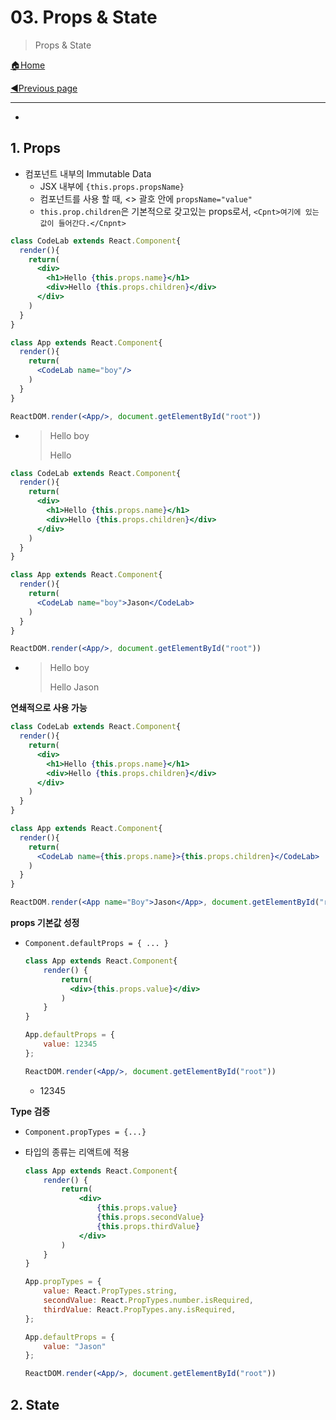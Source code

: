 # 03. Props & State

>Props & State

[🏠Home](https://github.com/batboy118/Study_Note)

[◀Previous page ](./README.md)

---

<!-- TOC -->

- 

<!-- /TOC -->

## 1. Props

- 컴포넌트 내부의 Immutable Data
  - JSX 내부에 `{this.props.propsName}`
  - 컴포넌트를 사용 할 때, <> 괄호 안에 `propsName="value"`
  - `this.prop.children`은 기본적으로 갖고있는 props로서, `<Cpnt>여기에 있는 값이 들어간다.</Cnpnt>`

```jsx
class CodeLab extends React.Component{
  render(){
    return(
      <div>
        <h1>Hello {this.props.name}</h1>
        <div>Hello {this.props.children}</div>
      </div>
    )
  }
}

class App extends React.Component{
  render(){
    return(
      <CodeLab name="boy"/>
    )
  }
}

ReactDOM.render(<App/>, document.getElementById("root"))
```

- > Hello boy
  >
  > Hello

```jsx
class CodeLab extends React.Component{
  render(){
    return(
      <div>
        <h1>Hello {this.props.name}</h1>
        <div>Hello {this.props.children}</div>
      </div>
    )
  }
}

class App extends React.Component{
  render(){
    return(
      <CodeLab name="boy">Jason</CodeLab>
    )
  }
}

ReactDOM.render(<App/>, document.getElementById("root"))
```

- > Hello boy
  >
  > Hello Jason

**연쇄적으로 사용 가능**

```jsx
class CodeLab extends React.Component{
  render(){
    return(
      <div>
        <h1>Hello {this.props.name}</h1>
        <div>Hello {this.props.children}</div>
      </div>
    )
  }
}

class App extends React.Component{
  render(){
    return(
      <CodeLab name={this.props.name}>{this.props.children}</CodeLab>
    )
  }
}

ReactDOM.render(<App name="Boy">Jason</App>, document.getElementById("root"))
```

**props 기본값 성정**

- `Component.defaultProps = { ... }`

  ```jsx
  class App extends React.Component{
      render() {
          return(
          	<div>{this.props.value}</div>
          )
      }
  }
  
  App.defaultProps = {
      value: 12345
  };
  
  ReactDOM.render(<App/>, document.getElementById("root"))
  ```

  - 12345

**Type 검증**

- `Component.propTypes = {...}`

- 타입의 종류는 리액트에 적용

  ```jsx
  class App extends React.Component{
      render() {
          return(
              <div>
                  {this.props.value}
                  {this.props.secondValue}
                  {this.props.thirdValue}
              </div>
          )
      }
  }
  
  App.propTypes = {
      value: React.PropTypes.string,
      secondValue: React.PropTypes.number.isRequired,
      thirdValue: React.PropTypes.any.isRequired,
  };
  
  App.defaultProps = {
      value: "Jason"
  };
  
  ReactDOM.render(<App/>, document.getElementById("root"))
  ```

  

## 2. State